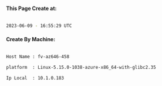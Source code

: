 
   
#### This Page Create at:

```bash

2023-06-09 - 16:55:29 UTC

```

#### Create By Machine:

```bash

Host Name : fv-az646-458

platform  : Linux-5.15.0-1038-azure-x86_64-with-glibc2.35

Ip Local  : 10.1.0.183

```

